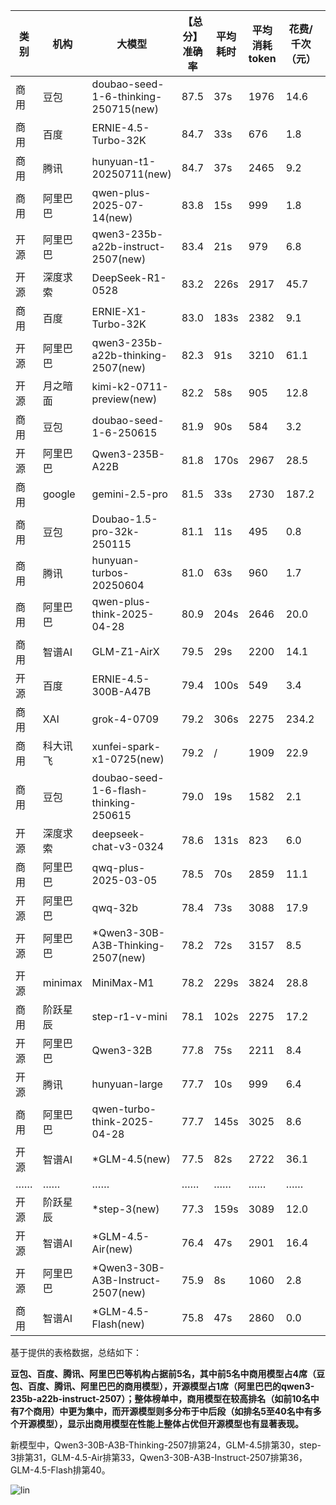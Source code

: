
|类别|机构|大模型|【总分】准确率|平均耗时|平均消耗token|花费/千次（元）|排名（准确率）|
|---|---|-----|-------------------|-------|-----------|-----------|-----------|
|商用|豆包|doubao-seed-1-6-thinking-250715(new)|87.5|37s|1976|14.6|1|
|商用|百度|ERNIE-4.5-Turbo-32K|84.7|33s|676|1.8|2|
|商用|腾讯|hunyuan-t1-20250711(new)|84.7|37s|2465|9.2|3|
|商用|阿里巴巴|qwen-plus-2025-07-14(new)|83.8|15s|999|1.8|4|
|开源|阿里巴巴|qwen3-235b-a22b-instruct-2507(new)|83.4|21s|979|6.8|5|
|开源|深度求索|DeepSeek-R1-0528|83.2|226s|2917|45.7|6|
|商用|百度|ERNIE-X1-Turbo-32K|83.0|183s|2382|9.1|7|
|开源|阿里巴巴|qwen3-235b-a22b-thinking-2507(new)|82.3|91s|3210|61.1|8|
|开源|月之暗面|kimi-k2-0711-preview(new)|82.2|58s|905|12.8|9|
|商用|豆包|doubao-seed-1-6-250615|81.9|90s|584|3.2|10|
|开源|阿里巴巴|Qwen3-235B-A22B|81.8|170s|2967|28.5|11|
|商用|google|gemini-2.5-pro|81.5|33s|2730|187.2|12|
|商用|豆包|Doubao-1.5-pro-32k-250115|81.1|11s|495|0.8|13|
|商用|腾讯|hunyuan-turbos-20250604|81.0|63s|960|1.7|14|
|商用|阿里巴巴|qwen-plus-think-2025-04-28|80.9|204s|2646|20.0|15|
|商用|智谱AI|GLM-Z1-AirX|79.5|29s|2200|14.1|16|
|开源|百度|ERNIE-4.5-300B-A47B|79.4|100s|549|3.4|17|
|商用|XAI|grok-4-0709|79.2|306s|2275|234.2|18|
|商用|科大讯飞|xunfei-spark-x1-0725(new)|79.2|/|1909|22.9|19|
|商用|豆包|doubao-seed-1-6-flash-thinking-250615|79.0|19s|1582|2.1|20|
|开源|深度求索|deepseek-chat-v3-0324|78.6|131s|823|6.0|21|
|商用|阿里巴巴|qwq-plus-2025-03-05|78.5|70s|2859|11.1|22|
|开源|阿里巴巴|qwq-32b|78.4|73s|3088|17.9|23|
|开源|阿里巴巴|*Qwen3-30B-A3B-Thinking-2507(new)|78.2|72s|3157|8.5|24|
|开源|minimax|MiniMax-M1|78.2|229s|3824|28.8|25|
|商用|阶跃星辰|step-r1-v-mini|78.1|102s|2275|17.2|26|
|开源|阿里巴巴|Qwen3-32B|77.8|75s|2211|8.4|27|
|开源|腾讯|hunyuan-large|77.7|10s|999|6.4|28|
|商用|阿里巴巴|qwen-turbo-think-2025-04-28|77.7|145s|3025|8.6|29|
|开源|智谱AI|*GLM-4.5(new)|77.5|82s|2722|36.1|30|
|……|……|……|……|……|……|……|……|
|开源|阶跃星辰|*step-3(new)|77.3|159s|3089|12.0|31|
|开源|智谱AI|*GLM-4.5-Air(new)|76.4|47s|2901|16.4|33|
|开源|阿里巴巴|*Qwen3-30B-A3B-Instruct-2507(new)|75.9|8s|1060|2.8|36|
|商用|智谱AI|*GLM-4.5-Flash(new)|75.8|47s|2860|0.0|40|<br><br>


基于提供的表格数据，总结如下：

**豆包、百度、腾讯、阿里巴巴等机构占据前5名，其中前5名中商用模型占4席（豆包、百度、腾讯、阿里巴巴的商用模型），开源模型占1席（阿里巴巴的qwen3-235b-a22b-instruct-2507）；整体榜单中，商用模型在较高排名（如前10名中有7个商用）中更为集中，而开源模型则多分布于中后段（如排名5至40名中有多个开源模型），显示出商用模型在性能上整体占优但开源模型也有显著表现。**

新模型中，Qwen3-30B-A3B-Thinking-2507排第24，GLM-4.5排第30，step-3排第31，GLM-4.5-Air排第33，Qwen3-30B-A3B-Instruct-2507排第36，GLM-4.5-Flash排第40。

![lin](../pic/总分.png)
